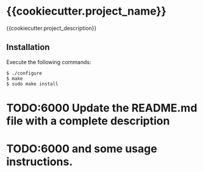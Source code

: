{{cookiecutter.project_name}}
=============================

{{cookiecutter.project_description}}

Installation
------------

Execute the following commands:

    $ ./configure
    $ make
    $ sudo make install

# TODO:6000 Update the README.md file with a complete description
# TODO:6000 and some usage instructions.
